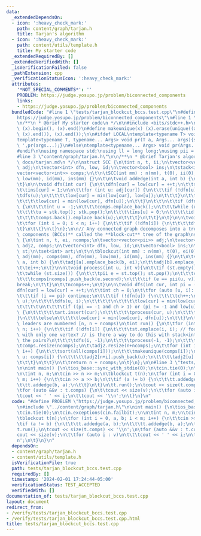 ```yaml
---
data:
  _extendedDependsOn:
  - icon: ':heavy_check_mark:'
    path: content/graph/tarjan.h
    title: Tarjan's algorithm
  - icon: ':heavy_check_mark:'
    path: content/utils/template.h
    title: My starter code
  _extendedRequiredBy: []
  _extendedVerifiedWith: []
  _isVerificationFailed: false
  _pathExtension: cpp
  _verificationStatusIcon: ':heavy_check_mark:'
  attributes:
    '*NOT_SPECIAL_COMMENTS*': ''
    PROBLEM: https://judge.yosupo.jp/problem/biconnected_components
    links:
    - https://judge.yosupo.jp/problem/biconnected_components
  bundledCode: "#line 1 \"tests/tarjan_blockcut_bccs.test.cpp\"\n#define PROBLEM \"\
    https://judge.yosupo.jp/problem/biconnected_components\"\n#line 1 \"content/utils/template.h\"\
    \n/**\n * @brief My starter code\n */\n\n#include <bits/stdc++.h>\n#define all(x)\
    \ (x).begin(), (x).end()\n#define makeunique(x) (x).erase(unique((x).begin(),\
    \ (x).end()), (x).end());\n\n#ifdef LOCAL\ntemplate<typename T> void pr(T a){std::cerr<<a<<std::endl;}\n\
    template<typename T, typename... Args> void pr(T a, Args... args){std::cerr<<a<<'\
    \ ',pr(args...);}\n#else\ntemplate<typename... Args> void pr(Args... args){}\n\
    #endif\n\nusing namespace std;\nusing ll = long long;\nusing pii = pair<int, int>;\n\
    #line 3 \"content/graph/tarjan.h\"\n\n/**\n * @brief Tarjan's algorithm\n * @docs\
    \ docs/tarjan.md\n */\n\nstruct SCC {\n\tint n, t, ii;\n\tvector<vector<int>>\
    \ adj;\n\tvector<int> dfn, low, id;\n\tvector<bool> ins;\n\tstack<int> stk;\n\t\
    vector<vector<int>> comps;\n\t\n\tSCC(int mm) : n(mm), t(0), ii(0), adj(mm), dfn(mm),\
    \ low(mm), id(mm), ins(mm) {}\n\t\n\tvoid addedge(int a, int b) {\n\t\tadj[a].emplace_back(b);\n\
    \t}\n\n\tvoid dfs(int cur) {\n\t\tdfn[cur] = low[cur] = ++t;\n\t\tstk.push(cur);\n\
    \t\tins[cur] = 1;\n\n\t\tfor (int u: adj[cur]) {\n\t\t\tif (!dfn[u]) {\n\t\t\t\
    \tdfs(u);\n\t\t\t\tlow[cur] = min(low[cur], low[u]);\n\t\t\t}\n\t\t\telse if (ins[u])\n\
    \t\t\t\tlow[cur] = min(low[cur], dfn[u]);\n\t\t}\n\t\t\n\t\tif (dfn[cur] == low[cur])\
    \ {\n\t\t\tint u = -1;\n\t\t\tcomps.emplace_back();\n\t\t\twhile (u != cur) {\n\
    \t\t\t\tu = stk.top(); stk.pop();\n\t\t\t\tins[u] = 0;\n\t\t\t\tid[u] = cur;\n\
    \t\t\t\tcomps.back().emplace_back(u);\n\t\t\t}\n\t\t}\n\t}\n\n\tvoid run() {\n\
    \t\tfor (int i = 0; i < n; i++) {\n\t\t\tif (!dfn[i]) {\n\t\t\t\tdfs(i);\n\t\t\
    \t}\n\t\t}\n\t}\n};\n\n// Any connected graph decomposes into a tree of **biconnected\
    \ components (BCCs)** called the **block-cut** tree of the graph\nstruct blockcut\
    \ {\n\tint n, t, ei, ncomps;\n\tvector<vector<pii>> adj;\n\tvector<vector<int>>\
    \ adj2, comps;\n\tvector<int> dfn, low, id;\n\tvector<bool> ins;\n\tstack<pii>\
    \ st;\n\tset<int> art;\n\t\n\tblockcut(int mm) : n(mm), t(0), ei(0), ncomps(0),\
    \ adj(mm), comps(mm), dfn(mm), low(mm), id(mm), ins(mm) {}\n\t\n\tvoid addedge(int\
    \ a, int b) {\n\t\tadj[a].emplace_back(b, ei);\n\t\tadj[b].emplace_back(a, ei);\n\
    \t\tei++;\n\t}\n\n\tvoid process(int u, int v){\n\t\tif (st.empty()) return;\n\
    \t\twhile (st.size()) {\n\t\t\tpii e = st.top(); st.pop();\n\t\t\tcomps[ncomps].push_back(e.first);\n\
    \t\t\tcomps[ncomps].push_back(e.second);\n\t\t\tif (e == pii(u, v))\n\t\t\t\t\
    break;\n\t\t}\n\t\tncomps++;\n\t}\n\n\tvoid dfs(int cur, int pi = -1) {\n\t\t\
    dfn[cur] = low[cur] = ++t;\n\t\tint ch = 0;\n\t\tfor (auto [u, i]: adj[cur]) {\n\
    \t\t\tif (i == pi) continue;\n\t\t\tif (!dfn[u]) {\n\t\t\t\tch++;\n\t\t\t\tst.emplace(cur,\
    \ u);\n\t\t\t\tdfs(u, i);\n\t\t\t\t\n\t\t\t\tlow[cur] = min(low[cur], low[u]);\n\
    \t\t\t\t\n\t\t\t\tif ((pi == -1 and ch > 1) or (pi != -1 and low[u] >= dfn[cur]))\
    \ {\n\t\t\t\t\tart.insert(cur);\n\t\t\t\t\tprocess(cur, u);\n\t\t\t\t}\n\t\t\t\
    }\n\t\t\telse\n\t\t\t\tlow[cur] = min(low[cur], dfn[u]);\n\t\t}\n\t}\n\n\t// Block\
    \ leaders are numbered [n, n + ncomps)\n\tint run() {\n\t\tfor (int i = 0; i <\
    \ n; i++) {\n\t\t\tif (!dfn[i]) {\n\t\t\t\tst.emplace(i, i); // for components\
    \ with only one vertex? // is there a way to do this with stack<int> instead of\
    \ the pairs?\n\t\t\t\tdfs(i, -1);\n\t\t\t\tprocess(-1, -1);\n\t\t\t}\n\t\t}\n\t\
    \tcomps.resize(ncomps);\n\t\tadj2.resize(n+ncomps);\n\t\tfor (int i = 0; i < ncomps;\
    \ i++) {\n\t\t\tsort(all(comps[i]));\n\t\t\tmakeunique(comps[i]);\n\t\t\tfor (int\
    \ u: comps[i]) {\n\t\t\t\tadj2[n+i].push_back(u);\n\t\t\t\tadj2[u].push_back(n+i);\n\
    \t\t\t}\n\t\t}\n\t\treturn n + ncomps;\n\t}\n};\n\n#line 3 \"tests/tarjan_blockcut_bccs.test.cpp\"\
    \n\nint main() {\n\tios_base::sync_with_stdio(0);\n\tcin.tie(0);\n\tcin.exceptions(cin.failbit);\n\
    \n\tint n, m;\n\tcin >> n >> m;\n\tblockcut t(n);\n\tfor (int i = 0, a, b; i <\
    \ m; i++) {\n\t\tcin >> a >> b;\n\t\tif (a != b) {\n\t\t\tt.addedge(a, b);\n\t\
    \t\tt.addedge(b, a);\n\t\t}\n\t}\n\tt.run();\n\tcout << size(t.comps) << '\\n';\n\
    \tfor (auto &&v : t.comps) {\n\t\tcout << size(v);\n\t\tfor (auto i : v)\n\t\t\
    \tcout << ' ' << i;\n\t\tcout << '\\n';\n\t}\n}\n"
  code: "#define PROBLEM \"https://judge.yosupo.jp/problem/biconnected_components\"\
    \n#include \"../content/graph/tarjan.h\"\n\nint main() {\n\tios_base::sync_with_stdio(0);\n\
    \tcin.tie(0);\n\tcin.exceptions(cin.failbit);\n\n\tint n, m;\n\tcin >> n >> m;\n\
    \tblockcut t(n);\n\tfor (int i = 0, a, b; i < m; i++) {\n\t\tcin >> a >> b;\n\t\
    \tif (a != b) {\n\t\t\tt.addedge(a, b);\n\t\t\tt.addedge(b, a);\n\t\t}\n\t}\n\t\
    t.run();\n\tcout << size(t.comps) << '\\n';\n\tfor (auto &&v : t.comps) {\n\t\t\
    cout << size(v);\n\t\tfor (auto i : v)\n\t\t\tcout << ' ' << i;\n\t\tcout << '\\\
    n';\n\t}\n}\n"
  dependsOn:
  - content/graph/tarjan.h
  - content/utils/template.h
  isVerificationFile: true
  path: tests/tarjan_blockcut_bccs.test.cpp
  requiredBy: []
  timestamp: '2024-02-01 17:24:44-05:00'
  verificationStatus: TEST_ACCEPTED
  verifiedWith: []
documentation_of: tests/tarjan_blockcut_bccs.test.cpp
layout: document
redirect_from:
- /verify/tests/tarjan_blockcut_bccs.test.cpp
- /verify/tests/tarjan_blockcut_bccs.test.cpp.html
title: tests/tarjan_blockcut_bccs.test.cpp
---
```


